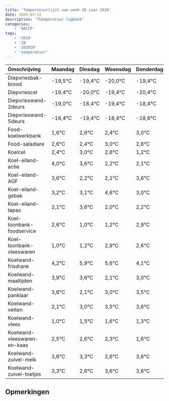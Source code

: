 ```yaml
---
title: 'Temperatuurlijst van week 28 jaar 2020'
date: 2020-07-12
description: 'Themperatuur logboek'
categories:
    - 'HACCP'
tags:
    - '2020'
    - '28'
    - '202028'
    - 'temperatuur'
---
```

|Omschrijving|Maandag|Dinsdag|Woensdag|Donderdag|Vrijdag|Zaterdag|Zondag|
|:---|:---|:---|:---|:---|:---|:---|:---|
|Diepvriesbak-brood|-19,5°C|-19,4°C|-20,0°C|-19,4°C|-20,4°C|-19,4°C|-19,6°C|
|Diepvriescel|-19,4°C|-20,0°C|-19,4°C|-20,4°C|-19,4°C|-19,6°C|-19,0°C|
|Diepvrieswand-2deurs|-19,0°C|-18,4°C|-19,4°C|-18,4°C|-18,6°C|-18,0°C|-18,4°C|
|Diepvrieswand-5deurs|-18,4°C|-19,4°C|-18,4°C|-18,6°C|-18,0°C|-18,4°C|-19,8°C|
|Food-koelwerkbank|1,6°C|2,6°C|2,4°C|3,0°C|2,6°C|1,2°C|1,1°C|
|Food-saladiare|2,6°C|2,4°C|3,0°C|2,6°C|1,2°C|1,1°C|2,6°C|
|Koelcel|2,4°C|3,0°C|2,6°C|1,2°C|1,1°C|2,6°C|1,0°C|
|Koel-eiland-actie|4,0°C|3,6°C|2,2°C|2,1°C|3,6°C|2,0°C|2,2°C|
|Koel-eiland-AGF|3,6°C|2,2°C|2,1°C|3,6°C|2,0°C|2,2°C|3,9°C|
|Koel-eiland-gebak|3,2°C|3,1°C|4,6°C|3,0°C|3,2°C|4,9°C|4,6°C|
|Koel-eiland-tapas|2,1°C|3,6°C|2,0°C|2,2°C|3,9°C|3,6°C|2,1°C|
|Koel-toonbank-foodservice|2,6°C|1,0°C|1,2°C|2,9°C|2,6°C|1,1°C|2,0°C|
|Koel-toonbank-vleeswaren|1,0°C|1,2°C|2,9°C|2,6°C|1,1°C|2,0°C|2,5°C|
|Koelwand-frisdrank|4,2°C|5,9°C|5,6°C|4,1°C|5,0°C|5,5°C|5,6°C|
|Koelwand-maaltijden|3,9°C|3,6°C|2,1°C|3,0°C|3,5°C|3,6°C|3,3°C|
|Koelwand-panklaar|3,6°C|2,1°C|3,0°C|3,5°C|3,6°C|3,3°C|2,6°C|
|Koelwand-vetten|2,1°C|3,0°C|3,5°C|3,6°C|3,3°C|2,6°C|3,6°C|
|Koelwand-vlees|1,0°C|1,5°C|1,6°C|1,3°C|0,6°C|1,6°C|1,6°C|
|Koelwand-vleeswaren-en-kaas|2,5°C|2,6°C|2,3°C|1,6°C|2,6°C|2,6°C|2,9°C|
|Koelwand-zuivel-melk|3,6°C|3,3°C|2,6°C|3,6°C|3,6°C|3,9°C|3,4°C|
|Koelwand-zuivel-toetjes|3,3°C|2,6°C|3,6°C|3,6°C|3,9°C|3,4°C|3,0°C|

## Opmerkingen


